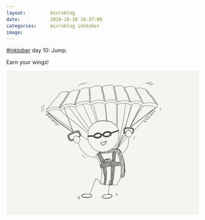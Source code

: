 ```yaml
---
layout:         microblog
date:           2016-10-10 16:37:00
categories:     microblog inktober
image:          
---
```

[#inktober](/categories/inktober) day 10: Jump.

Earn your wings!

![Parachuting](/images/microblog/201610101637.jpg)
